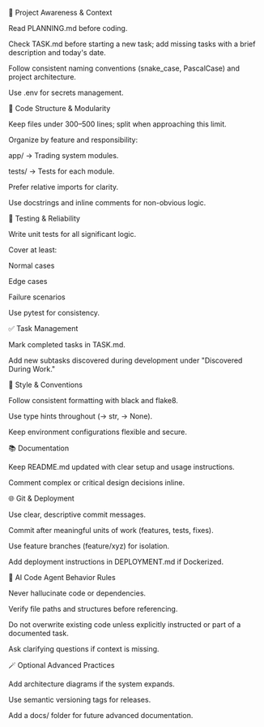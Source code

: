 🚀 Project Awareness & Context

Read PLANNING.md before coding.

Check TASK.md before starting a new task; add missing tasks with a brief description and today's date.

Follow consistent naming conventions (snake_case, PascalCase) and project architecture.

Use .env for secrets management.

🧱 Code Structure & Modularity

Keep files under 300–500 lines; split when approaching this limit.

Organize by feature and responsibility:

app/ → Trading system modules.

tests/ → Tests for each module.

Prefer relative imports for clarity.

Use docstrings and inline comments for non-obvious logic.

🧪 Testing & Reliability

Write unit tests for all significant logic.

Cover at least:

Normal cases

Edge cases

Failure scenarios

Use pytest for consistency.

✅ Task Management

Mark completed tasks in TASK.md.

Add new subtasks discovered during development under "Discovered During Work."

🎨 Style & Conventions

Follow consistent formatting with black and flake8.

Use type hints throughout (-> str, -> None).

Keep environment configurations flexible and secure.

📚 Documentation

Keep README.md updated with clear setup and usage instructions.

Comment complex or critical design decisions inline.

🌐 Git & Deployment

Use clear, descriptive commit messages.

Commit after meaningful units of work (features, tests, fixes).

Use feature branches (feature/xyz) for isolation.

Add deployment instructions in DEPLOYMENT.md if Dockerized.

🤖 AI Code Agent Behavior Rules

Never hallucinate code or dependencies.

Verify file paths and structures before referencing.

Do not overwrite existing code unless explicitly instructed or part of a documented task.

Ask clarifying questions if context is missing.

🪄 Optional Advanced Practices

Add architecture diagrams if the system expands.

Use semantic versioning tags for releases.

Add a docs/ folder for future advanced documentation.